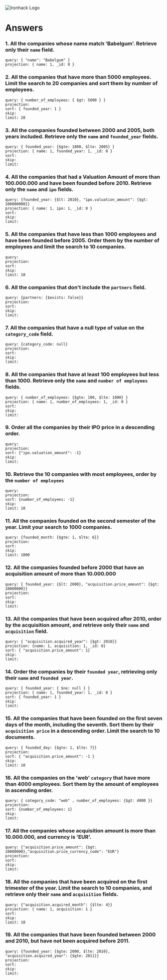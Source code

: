 ![Ironhack Logo](https://i.imgur.com/1QgrNNw.png)

# Answers

### 1. All the companies whose name match 'Babelgum'. Retrieve only their `name` field.
```
query: { "name": "Babelgum" }
projection: { name: 1, _id: 0 }
```

### 2. All the companies that have more than 5000 employees. Limit the search to 20 companies and sort them by **number of employees**.
```
query: { number_of_employees: { $gt: 5000 } }
projection: 
sort: { founded_year: 1 }
skip: 
limit: 20
```


### 3. All the companies founded between 2000 and 2005, both years included. Retrieve only the `name` and `founded_year` fields.
```
query: { founded_year: {$gte: 1800, $lte: 2005} }
projection: { name: 1, founded_year: 1, _id: 0 }
sort: 
skip: 
limit: 
```

### 4. All the companies that had a Valuation Amount of more than 100.000.000 and have been founded before 2010. Retrieve only the `name` and `ipo` fields.
```
query: {founded_year: {$lt: 2010}, "ipo.valuation_amount": {$gt: 100000000}}
projection: { name: 1, ipo: 1, _id: 0 }
sort: 
skip: 
limit: 
```

### 5. All the companies that have less than 1000 employees and have been founded before 2005. Order them by the number of employees and limit the search to 10 companies.
```
query: 
projection: 
sort: 
skip: 
limit: 10
```

### 6. All the companies that don't include the `partners` field.
```
query: {partners: {$exists: false}}
projection: 
sort: 
skip: 
limit: 
```

### 7. All the companies that have a null type of value on the `category_code` field.
```
query: {category_code: null}
projection: 
sort: 
skip: 
limit: 
```

### 8. All the companies that have at least 100 employees but less than 1000. Retrieve only the `name` and `number of employees` fields.
```
query: { number_of_employees: {$gte: 100, $lte: 1000} }
projection: { name: 1, number_of_employees: 1, _id: 0 }
sort: 
skip: 
limit: 
```

### 9. Order all the companies by their IPO price in a descending order.
```
query: 
projection: 
sort: {"ipo.valuation_amount": -1}
skip: 
limit: 
```

### 10. Retrieve the 10 companies with most employees, order by the `number of employees`
```
query: 
projection: 
sort: {number_of_employees: -1}
skip: 
limit: 10
```

### 11. All the companies founded on the second semester of the year. Limit your search to 1000 companies.
```
query: {founded_month: {$gte: 1, $lte: 6}}
projection: 
sort: 
skip: 
limit: 1000
```

### 12. All the companies founded before 2000 that have an acquisition amount of more than 10.000.000
```
query: { founded_year: {$lt: 2000}, "acquisition.price_amount": {$gt: 10000000}}
projection: 
sort: 
skip: 
limit: 
```

### 13. All the companies that have been acquired after 2010, order by the acquisition amount, and retrieve only their `name` and `acquisition` field.
```
query: { "acquisition.acquired_year": {$gt: 2010}}
projection: {name: 1, acquisition: 1, _id: 0}
sort: { "acquisition.price_amount": 1}
skip: 
limit: 
```

### 14. Order the companies by their `founded year`, retrieving only their `name` and `founded year`.
```
query: { founded_year: { $ne: null } }
projection: { name: 1, founded_year: 1, _id: 0 }
sort: { founded_year: 1 }
skip: 
limit: 
```

### 15. All the companies that have been founded on the first seven days of the month, including the seventh. Sort them by their `acquisition price` in a descending order. Limit the search to 10 documents.
```
query: { founded_day: {$gte: 1, $lte: 7}}
projection: 
sort: { "acquisition.price_amount": -1 }
skip: 
limit: 10
```

### 16. All the companies on the 'web' `category` that have more than 4000 employees. Sort them by the amount of employees in ascending order.
```
query: { category_code: "web" , number_of_employees: {$gt: 4000 }}
projection: 
sort: {number_of_employees: 1}
skip: 
limit: 
```

### 17. All the companies whose acquisition amount is more than 10.000.000, and currency is 'EUR'.
```
query: {"acquisition.price_amount": {$gt: 10000000},"acquisition.price_currency_code": "EUR"}
projection: 
sort: 
skip: 
limit: 
```

### 18. All the companies that have been acquired on the first trimester of the year. Limit the search to 10 companies, and retrieve only their `name` and `acquisition` fields.
```
query: {"acquisition.acquired_month": {$lte: 4}}
projection: { name: 1, acquisition: 1 }
sort: 
skip: 
limit: 10
```

### 19. All the companies that have been founded between 2000 and 2010, but have not been acquired before 2011.
```
query: {founded_year: {$gte: 2000, $lte: 2010}, "acquisition.acquired_year": {$gte: 2011}}
projection: 
sort: 
skip: 
limit: 
```